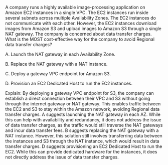 A company runs a highly available image-processing application on Amazon EC2 instances in a single VPC. The EC2 instances run inside several subnets across multiple Availability Zones. The EC2 instances do not communicate with each other. However, the EC2 instances download images from Amazon S3 and upload images to Amazon S3 through a single NAT gateway. The company is concerned about data transfer charges. What is the MOST cost-effective way for the company to avoid Regional data transfer charges? 

A. Launch the NAT gateway in each Availability Zone. 

B. Replace the NAT gateway with a NAT instance. 

C. Deploy a gateway VPC endpoint for Amazon S3. 

D. Provision an EC2 Dedicated Host to run the EC2 instances.

Explain:
By deploying a gateway VPC endpoint for S3, the company can establish a direct connection between their VPC and S3 without going through the internet gateway or NAT gateway. This enables traffic between the EC2 and S3 to stay within the Amazon network, avoiding Regional data transfer charges. 
A suggests launching the NAT gateway in each AZ. While this can help with availability and redundancy, it does not address the issue of data transfer charges, as the traffic would still traverse the NAT gateways and incur data transfer fees. 
B suggests replacing the NAT gateway with a NAT instance. However, this solution still involves transferring data between the instances and S3 through the NAT instance, which would result in data transfer charges. 
D suggests provisioning an EC2 Dedicated Host to run the EC2. While this can provide dedicated hardware for the instances, it does not directly address the issue of data transfer charges.